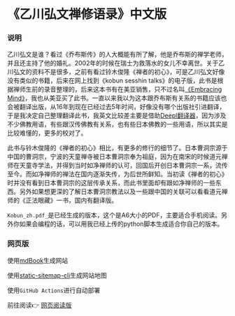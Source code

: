 # 《乙川弘文禅修语录》中文版


### 说明

乙川弘文是谁？看过《乔布斯传》的人大概能有所了解，他是乔布斯的禅学老师，并且还主持了他的婚礼。2002年的时候在瑞士为救落水的女儿不幸离世。关于乙川弘文的资料不是很多，之前有看过铃木俊隆《禅者的初心》，可是乙川弘文好像没有类似的书籍，后来在网上找到《kobun sesshin talks》的电子版，此书是根据禅师生前的录音整理的，后来这本书有在美亚销售，只不过名叫[《Embracing Mind》](https://www.amazon.com/Embracing-Mind-Talks-Kobun-Otogawa/dp/099853742X)，我也从美亚买了此书。一直以来我以为这本跟乔布斯有关系的书籍应该也会被翻译出版，从16年到现在已经过去5年时间，好像没有哪个出版社引进翻译，于是我决定自己整理翻译此书，我英文比较差主要是借助[Deepl翻译器](www.deepl.com)，因为涉及不少佛教用语，有些跟汉传佛教有关系，也有些日本佛教的一些用语，所以其实是比较难懂的，更多的校对了。

此书与铃木俊隆的《禅者的初心》相比，有更多的修行的细节了。日本曹洞宗源于中国的曹洞宗，宁波的天童禅寺被日本曹洞宗奉为祖庭，因为在南宋的时候道元禅师在天童寺学法，并得到当时如净禅师的认可，回国后开创日本曹洞宗一系，流传至今。而如净禅师的禅法在国内逐渐失传，为后世所鲜知。当初读《禅者的初心》时并没有看到日本曹洞宗的这层传承关系，而此书里面却有跟如净禅师的一些东西。另外如果想更深的了解日本曹洞宗教法以及一些跟中国的关联可以看看道元禅师的《正法眼藏》一书，国内有翻译版。

`Kobun_zh.pdf_`是已经生成的版本，这个是A6大小的PDF，主要适合手机阅读。另外你如果会编程的话，可以用我已经上传的python脚本生成适合你自己的版本。

### 网页版

使用[mdBook](https://rust-lang.github.io/mdBook/)生成网站

使用[static-sitemap-cli](https://github.com/zerodevx/static-sitemap-cli)生成网站地图

使用`GitHub Actions`进行自动部署

前往阅读:point_right: [网页阅读版](https://c2lang.com/kobun-sesshin-talks-zh/)
